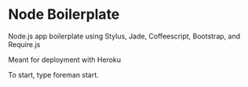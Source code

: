 Node Boilerplate
=============

Node.js app boilerplate using Stylus, Jade, Coffeescript, Bootstrap, and Require.js

Meant for deployment with Heroku

To start, type foreman start.